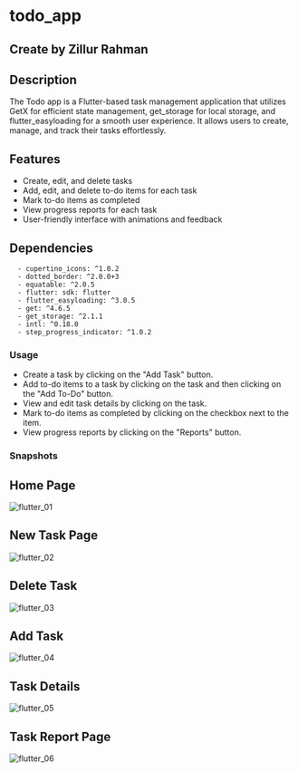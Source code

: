 # todo_app

## Create by Zillur Rahman

## Description
The Todo app is a Flutter-based task management application that utilizes GetX for efficient state management, get_storage for local storage, and flutter_easyloading for a smooth user experience. It allows users to create, manage, and track their tasks effortlessly.

## Features
- Create, edit, and delete tasks
- Add, edit, and delete to-do items for each task
- Mark to-do items as completed
- View progress reports for each task
- User-friendly interface with animations and feedback

## Dependencies
      - cupertino_icons: ^1.0.2
      - dotted_border: ^2.0.0+3
      - equatable: ^2.0.5
      - flutter: sdk: flutter
      - flutter_easyloading: ^3.0.5
      - get: ^4.6.5
      - get_storage: ^2.1.1
      - intl: ^0.18.0
      - step_progress_indicator: ^1.0.2

### Usage
  - Create a task by clicking on the "Add Task" button.
  - Add to-do items to a task by clicking on the task and then clicking on the "Add To-Do" button.
  - View and edit task details by clicking on the task.
  - Mark to-do items as completed by clicking on the checkbox next to the item.
  - View progress reports by clicking on the "Reports" button.

### Snapshots

## Home Page
![flutter_01](https://github.com/zillur07/Todo-Apps-Flutter-GetX/assets/87537602/5b847822-e1c0-46c1-900a-1b5534cd6062)

## New Task Page
![flutter_02](https://github.com/zillur07/Todo-Apps-Flutter-GetX/assets/87537602/55017a09-d1bd-4609-9247-f0225ae9de3a)

## Delete Task 
![flutter_03](https://github.com/zillur07/Todo-Apps-Flutter-GetX/assets/87537602/0d040a52-7ec3-4895-8164-de2f1d151f56)

## Add Task 
![flutter_04](https://github.com/zillur07/Todo-Apps-Flutter-GetX/assets/87537602/cbeb1b3e-c9eb-4fc7-ad35-c4db61674c57)

## Task Details
![flutter_05](https://github.com/zillur07/Todo-Apps-Flutter-GetX/assets/87537602/eb010090-cf5c-4d32-a981-cd0196a7ae4c)

## Task Report Page
![flutter_06](https://github.com/zillur07/Todo-Apps-Flutter-GetX/assets/87537602/8311169c-1b79-4c38-b176-0ba4084e559a)

